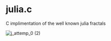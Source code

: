 # julia.c

C implimentation of the well known julia fractals

![j_attemp_0 (2)](https://user-images.githubusercontent.com/73109076/108696033-e9505700-74f8-11eb-9abc-f027c6e72b0c.png)
